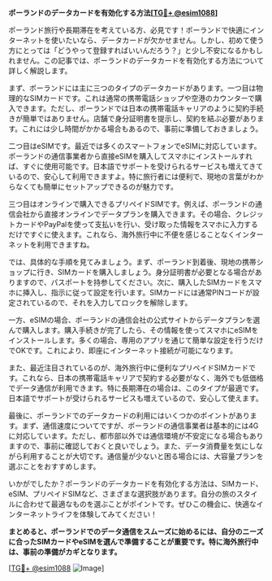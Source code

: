 **ポーランドのデータカードを有効化する方法[[TG💪+ @esim1088](https://t.me/s/esim1088)]**

ポーランド旅行や長期滞在を考えている方、必見です！ポーランドで快適にインターネットを使いたいなら、データカードが欠かせません。しかし、初めて使う方にとっては「どうやって登録すればいいんだろう？」と少し不安になるかもしれません。この記事では、ポーランドのデータカードを有効化する方法について詳しく解説します。

まず、ポーランドには主に三つのタイプのデータカードがあります。一つ目は物理的なSIMカードです。これは通常の携帯電話ショップや空港のカウンターで購入できます。ただし、ポーランドでは日本の携帯電話キャリアのように契約手続きが簡単ではありません。店舗で身分証明書を提示し、契約を結ぶ必要があります。これには少し時間がかかる場合もあるので、事前に準備しておきましょう。

二つ目はeSIMです。最近では多くのスマートフォンでeSIMに対応しています。ポーランドの通信事業者から直接eSIMを購入してスマホにインストールすれば、すぐに使用可能です。日本語でサポートを受けられるサービスも増えてきているので、安心して利用できますよ。特に旅行者には便利で、現地の言葉がわからなくても簡単にセットアップできるのが魅力です。

三つ目はオンラインで購入できるプリペイドSIMです。例えば、ポーランドの通信会社から直接オンラインでデータプランを購入できます。その場合、クレジットカードやPayPalを使って支払いを行い、受け取った情報をスマホに入力するだけですぐに使えます。これなら、海外旅行中に不便を感じることなくインターネットを利用できますね。

では、具体的な手順を見てみましょう。まず、ポーランド到着後、現地の携帯ショップに行き、SIMカードを購入しましょう。身分証明書が必要となる場合がありますので、パスポートを持参してください。次に、購入したSIMカードをスマホに挿入し、指示に従って設定を行います。SIMカードには通常PINコードが設定されているので、それを入力してロックを解除します。

一方、eSIMの場合、ポーランドの通信会社の公式サイトからデータプランを選んで購入します。購入手続きが完了したら、その情報を使ってスマホにeSIMをインストールします。多くの場合、専用のアプリを通じて簡単な設定を行うだけでOKです。これにより、即座にインターネット接続が可能になります。

また、最近注目されているのが、海外旅行中に便利なプリペイドSIMカードです。これなら、日本の携帯電話キャリアで契約する必要がなく、海外でも低価格でデータ通信が利用できます。特に長期滞在の場合は、このタイプが最適です。日本語でサポートが受けられるサービスも増えているので、安心して使えます。

最後に、ポーランドでのデータカードの利用にはいくつかのポイントがあります。まず、通信速度についてですが、ポーランドの通信事業者は基本的には4Gに対応しています。ただし、都市部以外では通信環境が不安定になる場合もありますので、事前に確認しておくと良いでしょう。また、データ消費量を気にしながら利用することが大切です。通信量が少ないと困る場合には、大容量プランを選ぶことをおすすめします。

いかがでしたか？ポーランドのデータカードを有効化する方法は、SIMカード、eSIM、プリペイドSIMなど、さまざまな選択肢があります。自分の旅のスタイルに合わせて最適なものを選ぶことがポイントです。ぜひこの機会に、快適なインターネットライフを体験してみてください！

**まとめると、ポーランドでのデータ通信をスムーズに始めるには、自分のニーズに合ったSIMカードやeSIMを選んで準備することが重要です。特に海外旅行中は、事前の準備がカギとなります。**

[[TG💪+ @esim1088](https://t.me/s/esim1088) ![Image](https://i.postimg.cc/Y0z9fWf4/image.png)]